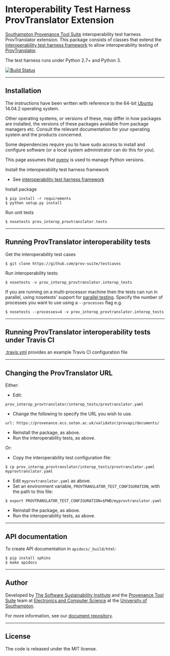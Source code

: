 # Interoperability Test Harness ProvTranslator Extension

[Southampton Provenance Tool Suite](https://provenance.ecs.soton.ac.uk) interoperability test harness ProvTranslator extension. This package consists of classes that extend the [interoperability test harness framework](https://github.com/prov-suite/interop-test-harness/tree/package) to allow interoperability testing of [ProvTranslator](https://provenance.ecs.soton.ac.uk/validator/view/translator.html).

The test harness runs under Python 2.7+ and Python 3.

[![Build Status](https://travis-ci.org/prov-suite/provtranslator-interop-job.svg)](https://travis-ci.org/prov-suite/provtranslator-interop-job)

---

## Installation

The instructions have been written with reference to the 64-bit [Ubuntu](http://www.ubuntu.com/) 14.04.2 operating system.

Other operating systems, or versions of these, may differ in how packages are installed, the versions of these packages available from package managers etc. Consult the relevant documentation for your operating system and the products concerned.

Some dependencies require you to have sudo access to install and configure software (or a local system administrator can do this for you).

This page assumes that [pyenv](https://github.com/yyuu/pyenv) is used to manage Python versions.

Install the interoperability test harness framework

* See [interoperability test harness framework](https://github.com/prov-suite/interop-test-harness/blob/package/README.md)

Install package

```
$ pip install -r requirements
$ python setup.py install
```

Run unit tests

```
$ nosetests prov_interop_provtranslator.tests
```

---

## Running ProvTranslator interoperability tests

Get the interoperability test cases

```
$ git clone https://github.com/prov-suite/testcases
```

Run interoperability tests:

```
$ nosetests -v prov_interop_provtranslator.interop_tests
```

If you are running on a multi-processor machine then the tests can run in parallel, using nosetests' support for [parallel testing](http://nose.readthedocs.org/en/latest/doc_tests/test_multiprocess/multiprocess.html). Specify the number of processes you want to use using a `--processes` flag e.g.

```
$ nosetests --processes=4 -v prov_interop_provtranslator.interop_tests
```

---

## Running ProvTranslator interoperability tests under Travis CI

[.travis.yml](./.travis.yml) provides an example Travis CI configuration file

---

## Changing the ProvTranslator URL

Either:

* Edit:

```
prov_interop_provtranslator/interop_tests/provtranslator.yaml
```

* Change the following to specify the URL you wish to use.

```
url: https://provenance.ecs.soton.ac.uk/validator/provapi/documents/
```

* Reinstall the package, as above.
* Run the interoperability tests, as above.

Or:

* Copy the interoperability test configuration file:

```
$ cp prov_interop_provtranslator/interop_tests/provtranslator.yaml myprovtranslator.yaml
```

* Edit `myprovtranslator.yaml` as above.
* Set an environment variable, `PROVTRANSLATOR_TEST_CONFIGURATION`, with the path to this file:

```
$ export PROVTRANSLATOR_TEST_CONFIGURATION=$PWD/myprovtranslator.yaml
```

* Reinstall the package, as above.
* Run the interoperability tests, as above.

---

## API documentation

To create API documentation in `apidocs/_build/html`:

```
$ pip install sphinx
$ make apidocs
```

---

## Author

Developed by [The Software Sustainability Institute](http://www.software.ac.uk>) and the [Provenance Tool Suite](http://provenance.ecs.soton.ac.uk/) team at [Electronics and Computer Science](http://www.ecs.soton.ac.uk) at the [University of Southampton](http://www.soton.ac.uk).

For more information, see our [document repository](https://github.com/prov-suite/ssi-consultancy/).

---

## License

The code is released under the MIT license.
